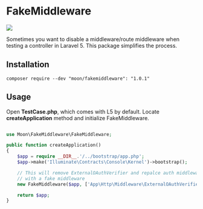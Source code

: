 # FakeMiddleware

![](https://travis-ci.org/moon0326/FakeMiddleware.svg)

Sometimes you want to disable a middleware/route middleware when testing a controller in Laravel 5.
This package simplifies the process.

## Installation
```
composer require --dev "moon/fakemiddleware": "1.0.1"
```
## Usage

Open **TestCase.php**, which comes with L5 by default.
Locate **createApplication** method and initialize FakeMiddleware.

```php

use Moon\FakeMiddleware\FakeMiddleware;

public function createApplication()
{
    $app = require __DIR__.'/../bootstrap/app.php';
    $app->make('Illuminate\Contracts\Console\Kernel')->bootstrap();

    // This will remove ExternalOAuthVerifier and repalce auth middleware
    // with a fake middleware
    new FakeMiddleware($app, ['App\Http\Middleware\ExternalOAuthVerifier'], ['auth']);

    return $app;
}
```
